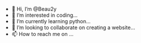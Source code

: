- 👋 Hi, I’m @Beau2y
- 👀 I’m interested in coding...
- 🌱 I’m currently learning python...
- 💞️ I’m looking to collaborate on creating a website...
- 📫 How to reach me on ...

<!---
Beau2y/Beau2y is a ✨ special ✨ repository because its `README.md` (this file) appears on your GitHub profile.
You can click the Preview link to take a look at your changes.
--->
